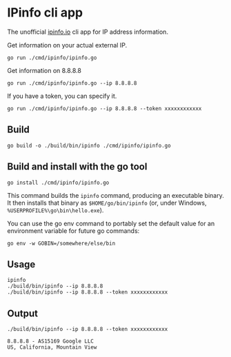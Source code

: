 # IPinfo cli app

The unofficial [ipinfo.io](https://ipinfo.io) cli app for IP address information.

Get information on your actual external IP.

```shell
go run ./cmd/ipinfo/ipinfo.go
```

Get information on 8.8.8.8

```shell
go run ./cmd/ipinfo/ipinfo.go --ip 8.8.8.8
```

If you have a token, you can specify it.

```shell
go run ./cmd/ipinfo/ipinfo.go --ip 8.8.8.8 --token xxxxxxxxxxxx
```

## Build

```shell
go build -o ./build/bin/ipinfo ./cmd/ipinfo/ipinfo.go
```

## Build and install with the go tool

```shell
go install ./cmd/ipinfo/ipinfo.go
```

This command builds the `ipinfo` command, producing an executable binary. It then installs that binary as
`$HOME/go/bin/ipinfo` (or, under Windows, `%USERPROFILE%\go\bin\hello.exe`).

You can use the go env command to portably set the default value for an environment variable for future go commands:

```shell
go env -w GOBIN=/somewhere/else/bin
```

## Usage

```shell
ipinfo
./build/bin/ipinfo --ip 8.8.8.8
./build/bin/ipinfo --ip 8.8.8.8 --token xxxxxxxxxxxx
```

## Output

```shell
./build/bin/ipinfo --ip 8.8.8.8 --token xxxxxxxxxxxx

8.8.8.8 - AS15169 Google LLC
US, California, Mountain View
```
